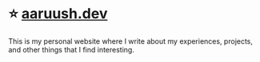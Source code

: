 # ⭐ [aaruush.dev](https://aaruush.dev/)

This is my personal website where I write about my experiences, projects, and other things that I find interesting.
